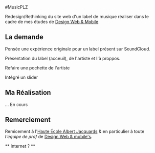 #MusicPLZ

Redesign/Rethinking du site web d'un label de musique réaliser dans le cadre de mes études de [Design Web & Mobile](http://dwm.re/)

## La demande

Pensée une expérience originale pour un label présent sur SoundCloud.

Présentation du label (acceuil), de l'artiste et l'à proppos.

Refaire une pochette de l'artiste

Intégré un slider

## Ma Réalisation

… En cours

## Remerciement
Remicement à l'[Haute École Albert Jacquards](https://www.heaj.be/fr) & en particulier à toute _l'équipe de prof_ de [Design Web & mobile's](http://dwm.re/).


** Internet ? **